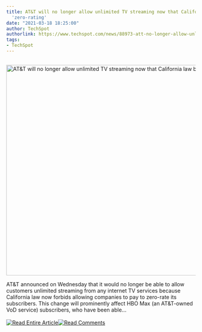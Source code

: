 ```yaml
---
title: AT&T will no longer allow unlimited TV streaming now that California law bans
  'zero-rating'
date: "2021-03-18 18:25:00"
author: TechSpot
authorlink: https://www.techspot.com/news/88973-att-no-longer-allow-unlimited-tv-streaming-now.html
tags:
- TechSpot
---
```

<a href="https://www.techspot.com/news/88973-att-no-longer-allow-unlimited-tv-streaming-now.html" target="_blank"><img src="https://static.techspot.com/images2/news/ts3_thumbs/2021/03/2021-03-18-ts3_thumbs-3b1.jpg" width="800" height="560" style="padding: 15px 0" title="AT&amp;T will no longer allow unlimited TV streaming now that California law bans 'zero-rating'" /></a><br />AT&amp;T announced on Wednesday that it would no longer be able to allow customers unlimited streaming from any internet TV services because California law now forbids allowing companies to pay to zero-rate its subscribers. This change will prominently affect HBO Max (an AT&amp;T-owned VoD service) subscribers, who have been able...<br /><br /><a href="https://www.techspot.com/news/88973-att-no-longer-allow-unlimited-tv-streaming-now.html"><img src="https://static.techspot.com/images/rss/rss_buttons_01.png" border="0" alt="Read Entire Article" /></a><a href="https://www.techspot.com/news/88973-att-no-longer-allow-unlimited-tv-streaming-now.html#comments"><img src="https://static.techspot.com/images/rss/rss_buttons_02.png" border="0" alt="Read Comments" /></a><br /><br />